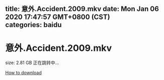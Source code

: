 
title: 意外.Accident.2009.mkv
date: Mon Jan 06 2020 17:47:57 GMT+0800 (CST)    
categories: baidu
---

# 意外.Accident.2009.mkv
size: 2.81 GB
 正在跳转中...
 

[How to download](https://bpcam.bemobtrk.com/go/2ceec3aa-1ca2-46d6-b9ff-aaa5c184517c?jno=2387)